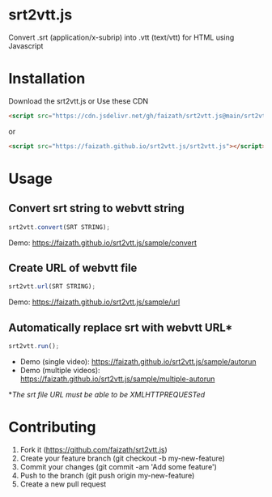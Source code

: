 # srt2vtt.js
Convert .srt (application/x-subrip) into .vtt (text/vtt) for HTML using Javascript

# Installation
Download the srt2vtt.js or Use these CDN
```html
<script src="https://cdn.jsdelivr.net/gh/faizath/srt2vtt.js@main/srt2vtt.js"></script>
```
or
```html
<script src="https://faizath.github.io/srt2vtt.js/srt2vtt.js"></script>
```

# Usage
## Convert srt string to webvtt string
```js
srt2vtt.convert(SRT STRING);
```
Demo: https://faizath.github.io/srt2vtt.js/sample/convert

## Create URL of webvtt file
```js
srt2vtt.url(SRT STRING);
```
Demo: https://faizath.github.io/srt2vtt.js/sample/url

## Automatically replace srt <track> with webvtt URL*
```js
srt2vtt.run();
```
- Demo (single video): https://faizath.github.io/srt2vtt.js/sample/autorun
- Demo (multiple videos): https://faizath.github.io/srt2vtt.js/sample/multiple-autorun

*<i>The srt file URL must be able to be XMLHTTPREQUESTed</i>

# Contributing
1.  Fork it (https://github.com/faizath/srt2vtt.js)
2.  Create your feature branch (git checkout -b my-new-feature)
3.  Commit your changes (git commit -am 'Add some feature')
4.  Push to the branch (git push origin my-new-feature)
5.  Create a new pull request
